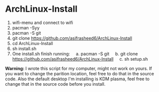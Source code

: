 # ArchLinux-Install
1. wifi-menu and connect to wifi
2. pacman -Syy
3. pacman -S git
4. git clone https://github.com/asifrasheed6/ArchLinux-Install
5. cd ArchLinux-Install
6. sh install.sh
7. One install.sh finish running:
&nbsp;&nbsp;&nbsp;&nbsp;a. pacman -S git
&nbsp;&nbsp;&nbsp;&nbsp;b. git clone https://github.com/asifrasheed6/ArchLinux-Install
&nbsp;&nbsp;&nbsp;&nbsp;c. sh setup.sh

<b>Warning:</b> I wrote this script for my computer, might not work on yours. If you want to change the parition location, feel free to do that in the source code. Also the default desktop I'm installing is KDM plasma, feel free to change that in the source code before you install.
